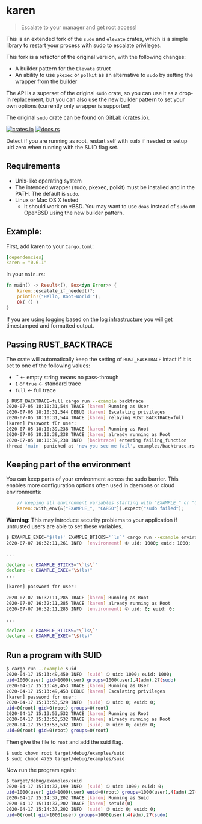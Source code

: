 # karen

> Escalate to your manager and get root access!

This is an extended fork of the `sudo` and `elevate` crates, which is a simple library to restart your process with sudo to escalate privileges.

This fork is a refactor of the original version, with the following changes:

- A builder pattern for the `Elevate` struct
- An ability to use `pkexec` or `polkit` as an alternative to `sudo` by setting the wrapper from the builder

The API is a superset of the original `sudo` crate, so you can use it as a drop-in replacement, but you can also use the new builder pattern to set your own options (currently only wrapper is supported)

The original `sudo` crate can be found on [GitLab](https://gitlab.com/dns2utf8/sudo.rs) ([crates.io](https://crates.io/crates/sudo)).

[![crates.io](https://img.shields.io/crates/v/karen?logo=rust)](https://crates.io/crates/karen/)
[![docs.rs](https://docs.rs/karen/badge.svg)](https://docs.rs/karen)

Detect if you are running as root, restart self with `sudo` if needed or setup uid zero when running with the SUID flag set.

## Requirements

- Unix-like operating system
- The intended wrapper (sudo, pkexec, polkit) must be installed and in the PATH. The default is `sudo`.
- Linux or Mac OS X tested
  - It should work on \*BSD. You may want to use `doas` instead of `sudo` on OpenBSD using the new builder pattern.

## Example:

First, add karen to your `Cargo.toml`:

```yaml
[dependencies]
karen = "0.6.1"
```

In your `main.rs`:

```rust
fn main() -> Result<(), Box<dyn Error>> {
    karen::escalate_if_needed()?;
    println!("Hello, Root-World!");
    Ok( () )
}
```

If you are using logging based on the [log infrastructure](https://crates.io/crates/log) you will get timestamped and formatted output.

## Passing RUST_BACKTRACE

The crate will automatically keep the setting of `RUST_BACKTRACE` intact if it is set to one of the following values:

- `` <- empty string means no pass-through
- `1` or `true` <- standard trace
- `full` <- full trace

```bash
$ RUST_BACKTRACE=full cargo run --example backtrace
2020-07-05 18:10:31,544 TRACE [karen] Running as User
2020-07-05 18:10:31,544 DEBUG [karen] Escalating privileges
2020-07-05 18:10:31,544 TRACE [karen] relaying RUST_BACKTRACE=full
[karen] Passwort für user:
2020-07-05 18:10:39,238 TRACE [karen] Running as Root
2020-07-05 18:10:39,238 TRACE [karen] already running as Root
2020-07-05 18:10:39,238 INFO  [backtrace] entering failing_function
thread 'main' panicked at 'now you see me fail', examples/backtrace.rs:16:5
```

## Keeping part of the environment

You can keep parts of your environment across the sudo barrier.
This enables more configuration options often used in daemons or cloud environments:

```rust
    // keeping all environment variables starting with "EXAMPLE_" or "CARGO"
    karen::with_env(&["EXAMPLE_", "CARGO"]).expect("sudo failed");
```

**Warning:** This may introduce security problems to your application if untrusted users are able to set these variables.

```bash
$ EXAMPLE_EXEC='$(ls)' EXAMPLE_BTICKS='`ls`' cargo run --example environment
2020-07-07 16:32:11,261 INFO  [environment] ① uid: 1000; euid: 1000;

...

declare -x EXAMPLE_BTICKS="\`ls\`"
declare -x EXAMPLE_EXEC="\$(ls)"
...

[karen] password for user:

2020-07-07 16:32:11,285 TRACE [karen] Running as Root
2020-07-07 16:32:11,285 TRACE [karen] already running as Root
2020-07-07 16:32:11,285 INFO  [environment] ② uid: 0; euid: 0;

...

declare -x EXAMPLE_BTICKS="\`ls\`"
declare -x EXAMPLE_EXEC="\$(ls)"
```

## Run a program with SUID

```bash
$ cargo run --example suid
2020-04-17 15:13:49,450 INFO  [suid] ① uid: 1000; euid: 1000;
uid=1000(user) gid=1000(user) groups=1000(user),4(adm),27(sudo)
2020-04-17 15:13:49,453 TRACE [karen] Running as User
2020-04-17 15:13:49,453 DEBUG [karen] Escalating privileges
[karen] password for user:
2020-04-17 15:13:53,529 INFO  [suid] ① uid: 0; euid: 0;
uid=0(root) gid=0(root) groups=0(root)
2020-04-17 15:13:53,532 TRACE [karen] Running as Root
2020-04-17 15:13:53,532 TRACE [karen] already running as Root
2020-04-17 15:13:53,532 INFO  [suid] ② uid: 0; euid: 0;
uid=0(root) gid=0(root) groups=0(root)

```

Then give the file to `root` and add the suid flag.

```bash
$ sudo chown root target/debug/examples/suid
$ sudo chmod 4755 target/debug/examples/suid
```

Now run the program again:

```bash
$ target/debug/examples/suid
2020-04-17 15:14:37,199 INFO  [suid] ① uid: 1000; euid: 0;
uid=1000(user) gid=1000(user) euid=0(root) groups=1000(user),4(adm),27(sudo)
2020-04-17 15:14:37,202 TRACE [karen] Running as Suid
2020-04-17 15:14:37,202 TRACE [karen] setuid(0)
2020-04-17 15:14:37,202 INFO  [suid] ② uid: 0; euid: 0;
uid=0(root) gid=1000(user) groups=1000(user),4(adm),27(sudo)
```

